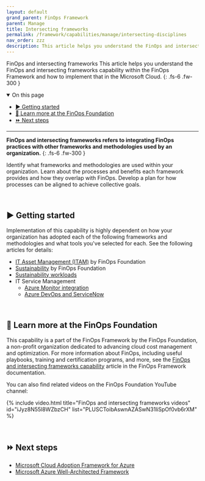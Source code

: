 ```yaml
---
layout: default
grand_parent: FinOps Framework
parent: Manage
title: Intersecting frameworks
permalink: /framework/capabilities/manage/intersecting-disciplines
nav_order: zzz
description: This article helps you understand the FinOps and intersecting frameworks capability within the FinOps Framework and how to implement that in the Microsoft Cloud.
---
```


<!--
author: bandersmsft
ms.author: banders
ms.date: 06/22/2023
ms.topic: conceptual
ms.service: finops
ms.reviewer: micflan
-->

<span class="fs-9 d-block mb-4">FinOps and intersecting frameworks</span>
This article helps you understand the FinOps and intersecting frameworks capability within the FinOps Framework and how to implement that in the Microsoft Cloud.
{: .fs-6 .fw-300 }

<details open markdown="1">
  <summary class="fs-2 text-uppercase">On this page</summary>

- [▶️ Getting started](#️-getting-started)
- [🍎 Learn more at the FinOps Foundation](#-learn-more-at-the-finops-foundation)
- [⏩ Next steps](#-next-steps)

</details>

---

<a name="definition"></a>
**FinOps and intersecting frameworks refers to integrating FinOps practices with other frameworks and methodologies used by an organization.**
{: .fs-6 .fw-300 }

Identify what frameworks and methodologies are used within your organization. Learn about the processes and benefits each framework provides and how they overlap with FinOps. Develop a plan for how processes can be aligned to achieve collective goals.

<br>

## ▶️ Getting started

Implementation of this capability is highly dependent on how your organization has adopted each of the following frameworks and methodologies and what tools you've selected for each. See the following articles for details:

- [IT Asset Management (ITAM)](https://www.finops.org/framework/capabilities/finops-itam/) by FinOps Foundation
- [Sustainability](https://www.finops.org/framework/capabilities/finops-sustainability/) by FinOps Foundation
- [Sustainability workloads](https://learn.microsoft.com/azure/well-architected/sustainability/sustainability-get-started)
- IT Service Management
  - [Azure Monitor integration](https://learn.microsoft.com/azure/azure-monitor/alerts/itsmc-overview)
  - [Azure DevOps and ServiceNow](https://learn.microsoft.com/azure/devops/pipelines/release/approvals/servicenow)

<br>

## 🍎 Learn more at the FinOps Foundation

This capability is a part of the FinOps Framework by the FinOps Foundation, a non-profit organization dedicated to advancing cloud cost management and optimization. For more information about FinOps, including useful playbooks, training and certification programs, and more, see the [FinOps and intersecting frameworks capability](https://www.finops.org/framework/capabilities/finops-intersection/) article in the FinOps Framework documentation.

You can also find related videos on the FinOps Foundation YouTube channel:

<!--[!VIDEO https://www.youtube.com/embed/{id}?list={list}]-->
{% include video.html title="FinOps and intersecting frameworks videos" id="iJyz8N55l8WZbzCH" list="PLUSCToibAswnAZASwN31liSpOf0vb6rXM" %}

<!-- sustainability id="WlKJQ_cCR0OXH7qF" list="PLUSCToibAswlnq7LsdHR9ntm06KCtdAPg" -->

<br>

## ⏩ Next steps

- [Microsoft Cloud Adoption Framework for Azure](https://learn.microsoft.com/azure/cloud-adoption-framework/overview)
- [Microsoft Azure Well-Architected Framework](https://learn.microsoft.com/azure/well-architected/)

<br>

<!--
---

## 🧰 Related tools

{ % include tools.md bicep="0" data="0" gov="0" hubs="1" opt="0" pbi="1" ps="0" %}

<br>
-->
